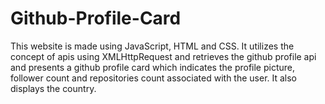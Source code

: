# Github-Profile-Card
This website is made using JavaScript, HTML and CSS. It utilizes the concept of apis using XMLHttpRequest and retrieves the github profile api and presents a github profile card which indicates the profile picture, follower count and repositories count associated with the user. It also displays the country.
